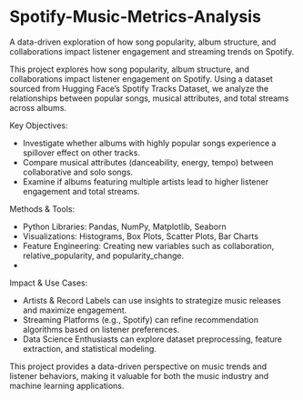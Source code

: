 # Spotify-Music-Metrics-Analysis
A data-driven exploration of how song popularity, album structure, and collaborations impact listener engagement and streaming trends on Spotify.

This project explores how song popularity, album structure, and collaborations impact listener engagement on Spotify. Using a dataset sourced from Hugging Face’s Spotify Tracks Dataset, we analyze the relationships between popular songs, musical attributes, and total streams across albums.

Key Objectives:
 - Investigate whether albums with highly popular songs experience a spillover effect on other tracks.
 - Compare musical attributes (danceability, energy, tempo) between collaborative and solo songs.
 - Examine if albums featuring multiple artists lead to higher listener engagement and total streams.
  
Methods & Tools:
 - Python Libraries: Pandas, NumPy, Matplotlib, Seaborn
 - Visualizations: Histograms, Box Plots, Scatter Plots, Bar Charts
 - Feature Engineering: Creating new variables such as collaboration, relative_popularity, and popularity_change.
 - 
Impact & Use Cases:
 - Artists & Record Labels can use insights to strategize music releases and maximize engagement.
 - Streaming Platforms (e.g., Spotify) can refine recommendation algorithms based on listener preferences.
 - Data Science Enthusiasts can explore dataset preprocessing, feature extraction, and statistical modeling.

This project provides a data-driven perspective on music trends and listener behaviors, making it valuable for both the music industry and machine learning applications.
